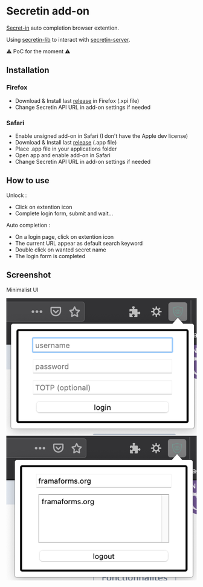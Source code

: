 # Secretin add-on

[Secret-in](http://my.secret-in.me) auto completion browser extention.

Using [secretin-lib](https://github.com/secretin/secretin-lib) to interact with [secretin-server](https://github.com/secretin/secretin-server).

⚠️ PoC for the moment ⚠️

## Installation


### Firefox

- Download & Install last [release](https://github.com/H4ckd4ddy/secretin-add-on/releases/latest) in Firefox (.xpi file)
- Change Secretin API URL in add-on settings if needed

### Safari

- Enable unsigned add-on in Safari (I don't have the Apple dev license)
- Download & Install last [release](https://github.com/H4ckd4ddy/secretin-add-on/releases/latest) (.app file)
- Place .app file in your applications folder
- Open app and enable add-on in Safari
- Change Secretin API URL in add-on settings if needed

## How to use

Unlock :

- Click on extention icon
- Complete login form, submit and wait...

Auto completion :

- On a login page, click on extention icon
- The current URL appear as default search keyword
- Double click on wanted secret name
- The login form is completed


## Screenshot

Minimalist UI

![login](images/login.png)
![search](images/search.png)

